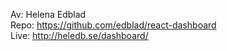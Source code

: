 Av: Helena Edblad<br />
Repo: https://github.com/edblad/react-dashboard<br />
Live: http://heledb.se/dashboard/